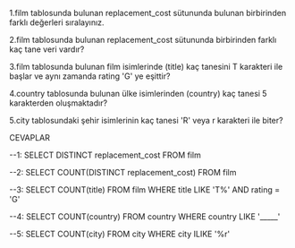 1.film tablosunda bulunan replacement_cost sütununda bulunan birbirinden farklı değerleri sıralayınız.

2.film tablosunda bulunan replacement_cost sütununda birbirinden farklı kaç tane veri vardır?

3.film tablosunda bulunan film isimlerinde (title) kaç tanesini T karakteri ile başlar ve aynı zamanda rating 'G' ye eşittir?

4.country tablosunda bulunan ülke isimlerinden (country) kaç tanesi 5 karakterden oluşmaktadır?

5.city tablosundaki şehir isimlerinin kaç tanesi 'R' veya r karakteri ile biter?

CEVAPLAR

--1: SELECT DISTINCT replacement_cost FROM film

--2: SELECT COUNT(DISTINCT replacement_cost) FROM film

--3: SELECT COUNT(title) FROM film WHERE title LIKE 'T%' AND rating = 'G'

--4: SELECT COUNT(country) FROM country WHERE country LIKE '_____'

--5: SELECT COUNT(city) FROM city WHERE city ILIKE '%r'
